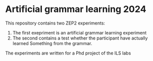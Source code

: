 # Artificial grammar learning 2024

This repository contains two ZEP2 experiments:
1. The first exepriment is an artificial grammar learning experiment
1. The second contains a test whether the participant have actually learned
   Something from the grammar.

The experiments are written for a Phd project of the ILS labs
